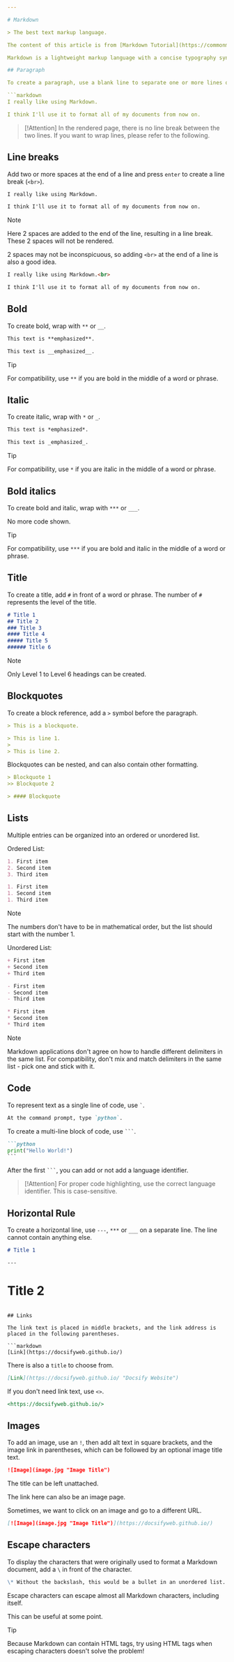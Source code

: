 ```yaml
---

# Markdown

> The best text markup language.

The content of this article is from [Markdown Tutorial](https://commonmark.org/help/tutorial/) by CommonMark.  

Markdown is a lightweight markup language with a concise typography syntax that allows people to focus more on the content itself than on the layout. It writes documents in an easy-to-read, easy-to-write plain text format that can be mixed with HTML and can be exported in HTML, PDF, and its own `.md` format. Because of its conciseness, efficiency, readability, and ease of writing, Markdown is widely used, such as Github, Wikipedia, etc.

## Paragraph

To create a paragraph, use a blank line to separate one or more lines of text.  

```markdown
I really like using Markdown. 

I think I'll use it to format all of my documents from now on.
```

> [!Attention]
> In the rendered page, there is no line break between the two lines. If you want to wrap lines, please refer to the following.

## Line breaks

Add two or more spaces at the end of a line and press `enter` to create a line break (`<br>`).  

```markdown
I really like using Markdown.  

I think I'll use it to format all of my documents from now on.
```

> [!Note]
> Here 2 spaces are added to the end of the line, resulting in a line break. These 2 spaces will not be rendered.

2 spaces may not be inconspicuous, so adding `<br>` at the end of a line is also a good idea.  

```markdown
I really like using Markdown.<br>

I think I'll use it to format all of my documents from now on.
```

## Bold

To create bold, wrap with `**` or `__`.  

```markdown
This text is **emphasized**.
```

```markdown
This text is __emphasized__.
```

> [!Tip]
> For compatibility, use `**` if you are bold in the middle of a word or phrase.

## Italic

To create italic, wrap with `*` or `_`.  

```markdown
This text is *emphasized*.
```

```markdown
This text is _emphasized_.
```

> [!Tip]
> For compatibility, use `*` if you are italic in the middle of a word or phrase.

## Bold italics

To create bold and italic, wrap with `***` or `___`.  

No more code shown.  

> [!Tip]
> For compatibility, use `***` if you are bold and italic in the middle of a word or phrase.

## Title

To create a title, add `#` in front of a word or phrase. The number of `#` represents the level of the title.  

```markdown
# Title 1
## Title 2
### Title 3
#### Title 4
##### Title 5
###### Title 6
```

> [!Note]
> Only Level 1 to Level 6 headings can be created.

## Blockquotes

To create a block reference, add a `>` symbol before the paragraph.  

```markdown
> This is a blockquote.
```

```markdown
> This is line 1.
>
> This is line 2.
```

Blockquotes can be nested, and can also contain other formatting.  

```markdown
> Blockquote 1
>> Blockquote 2
```

```markdown
> #### Blockquote
```

## Lists

Multiple entries can be organized into an ordered or unordered list.  

Ordered List:  

```markdown
1. First item
2. Second item
3. Third item
```

```markdown
1. First item
1. Second item
1. Third item
```

> [!Note]
> The numbers don't have to be in mathematical order, but the list should start with the number 1.

Unordered List:  

```markdown
+ First item
+ Second item
+ Third item
```

```markdown
- First item
- Second item
- Third item
```

```markdown
* First item
* Second item
* Third item
```

> [!Note]
> Markdown applications don't agree on how to handle different delimiters in the same list. For compatibility, don't mix and match delimiters in the same list - pick one and stick with it.

## Code

To represent text as a single line of code, use <code>`</code>.  

```markdown
At the command prompt, type `python`.
```

To create a multi-line block of code, use <code>```</code>.  

```markdown
```python
print("Hello World!")
```‎
```

After the first <code>```</code>, you can add or not add a language identifier.  

> [!Attention]
> For proper code highlighting, use the correct language identifier. This is case-sensitive.

## Horizontal Rule

To create a horizontal line, use `---`, `***` or `___` on a separate line. The line cannot contain anything else.  

```markdown
# Title 1

---
```


# Title 2
```

## Links

The link text is placed in middle brackets, and the link address is placed in the following parentheses.  

```markdown
[Link](https://docsifyweb.github.io/)
```

There is also a `title` to choose from.  

```markdown
[Link](https://docsifyweb.github.io/ "Docsify Website")
```

If you don't need link text, use `<>`.  

```markdown
<https://docsifyweb.github.io/>
```

## Images

To add an image, use an `!`, then add alt text in square brackets, and the image link in parentheses, which can be followed by an optional image title text.  

```markdown
![Image](image.jpg "Image Title")
```

The title can be left unattached.  

The link here can also be an image page.  

Sometimes, we want to click on an image and go to a different URL.  

```markdown
[![Image](image.jpg "Image Title")](https://docsifyweb.github.io/)
```

## Escape characters

To display the characters that were originally used to format a Markdown document, add a `\` in front of the character.  

```markdown
\* Without the backslash, this would be a bullet in an unordered list.
```

Escape characters can escape almost all Markdown characters, including itself.  

This can be useful at some point.  

> [!Tip]
> Because Markdown can contain HTML tags, try using HTML tags when escaping characters doesn't solve the problem!
